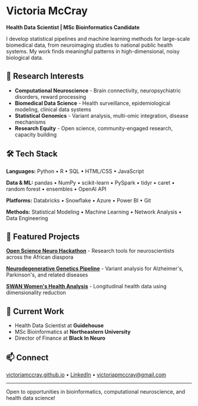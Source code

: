 # Victoria McCray

**Health Data Scientist | MSc Bioinformatics Candidate**

I develop statistical pipelines and machine learning methods for large-scale biomedical data, from neuroimaging studies to national public health systems. My work finds meaningful patterns in high-dimensional, noisy biological data.

## 🔬 Research Interests

- **Computational Neuroscience** - Brain connectivity, neuropsychiatric disorders, reward processing
- **Biomedical Data Science** - Health surveillance, epidemiological modeling, clinical data systems
- **Statistical Genomics** - Variant analysis, multi-omic integration, disease mechanisms
- **Research Equity** - Open science, community-engaged research, capacity building

## 🛠️ Tech Stack

**Languages:** Python • R • SQL • HTML/CSS • JavaScript  

**Data & ML:** pandas • NumPy • scikit-learn • PySpark • tidyr • caret • random forest • ensembles • OpenAI API

**Platforms:** Databricks • Snowflake • Azure • Power BI • Git

**Methods:** Statistical Modeling • Machine Learning • Network Analysis • Data Engineering

## 📌 Featured Projects

**[Open Science Neuro Hackathon](https://github.com/victoriamccray/Hackathon)** - Research tools for neuroscientists across the African diaspora

**[Neurodegenerative Genetics Pipeline](https://github.com/victoriamccray/neurodegenerative-genetics-pipeline)** - Variant analysis for Alzheimer's, Parkinson's, and related diseases

**[SWAN Women's Health Analysis](https://github.com/victoriamccray/swan-study-analysis)** - Longitudinal health data using dimensionality reduction

## 💼 Current Work

- Health Data Scientist at **Guidehouse**
- MSc Bioinformatics at **Northeastern University**
- Director of Finance at **Black In Neuro**

## 📫 Connect

[victoriamccray.github.io](https://victoriamccray.github.io) • [LinkedIn](https://linkedin.com/in/your-handle) • victoriapmccray@gmail.com

---
Open to opportunities in bioinformatics, computational neuroscience, and health data science!

